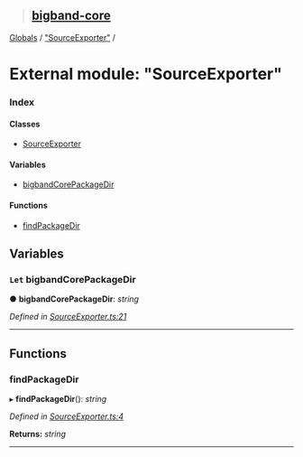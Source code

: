 > ## [bigband-core](../README.md)

[Globals](../globals.md) / ["SourceExporter"](_sourceexporter_.md) /

# External module: "SourceExporter"

### Index

#### Classes

* [SourceExporter](../classes/_sourceexporter_.sourceexporter.md)

#### Variables

* [bigbandCorePackageDir](_sourceexporter_.md#let-bigbandcorepackagedir)

#### Functions

* [findPackageDir](_sourceexporter_.md#findpackagedir)

## Variables

### `Let` bigbandCorePackageDir

● **bigbandCorePackageDir**: *string*

*Defined in [SourceExporter.ts:21](https://github.com/imaman/bigband/blob/1dee7b5/packages/core/src/SourceExporter.ts#L21)*

___

## Functions

###  findPackageDir

▸ **findPackageDir**(): *string*

*Defined in [SourceExporter.ts:4](https://github.com/imaman/bigband/blob/1dee7b5/packages/core/src/SourceExporter.ts#L4)*

**Returns:** *string*

___